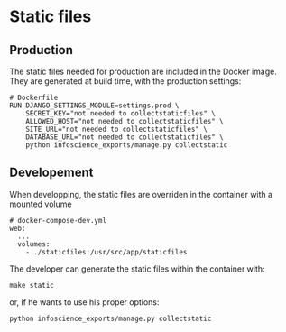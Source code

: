 # Static files

## Production

The static files needed for production are included in the Docker image. They are generated at build time, with the production settings:

    # Dockerfile
    RUN DJANGO_SETTINGS_MODULE=settings.prod \
        SECRET_KEY="not needed to collectstaticfiles" \
        ALLOWED_HOST="not needed to collectstaticfiles" \
        SITE_URL="not needed to collectstaticfiles" \
        DATABASE_URL="not needed to collectstaticfiles" \
        python infoscience_exports/manage.py collectstatic

## Developement

When developping, the static files are overriden in the container with a mounted volume

    # docker-compose-dev.yml
    web:
      ...
      volumes:
        - ./staticfiles:/usr/src/app/staticfiles

The developer can generate the static files within the container with:

    make static

or, if he wants to use his proper options:

    python infoscience_exports/manage.py collectstatic
